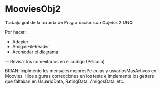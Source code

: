# MooviesObj2
Trabajo gral de la materia de Programacion con Objetos 2 UNQ

Por hacer:
- Adapter
- AmigosFileReader
- Acomodar el diagrama

-- Revisar los comentarios en el codigo (Pelicula)

BRIAN: implmente los mensajes mejoresPeliculas y usuariosMasActivos en Moovies. Hice algunas correcciones en los tests
e implemente los getters que faltaban en UsuarioData, RatingData, AmigosData, etc.
